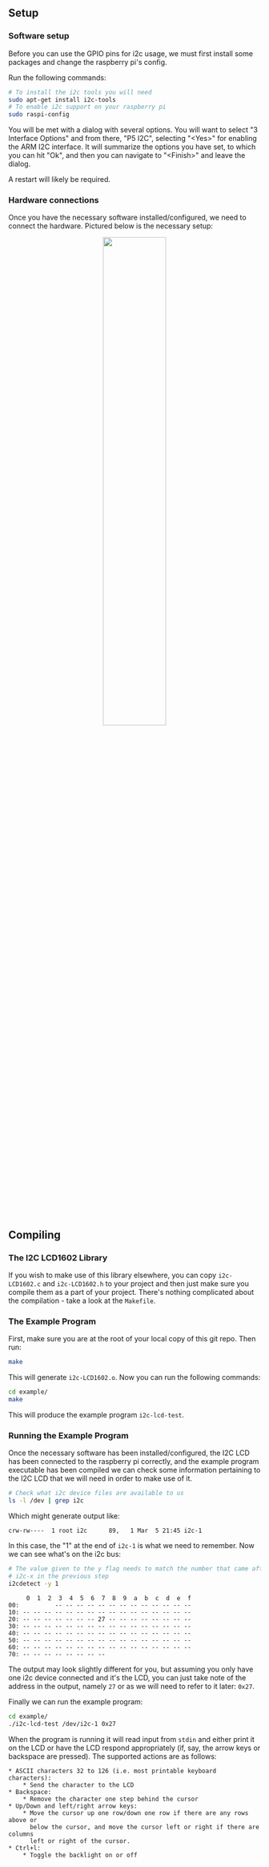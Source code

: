 ## Setup

### Software setup

Before you can use the GPIO pins for i2c usage, we must first install
some packages and change the raspberry pi's config.

Run the following commands:

```bash
# To install the i2c tools you will need
sudo apt-get install i2c-tools
# To enable i2c support on your raspberry pi
sudo raspi-config
```

You will be met with a dialog with several options. You will want to select "3
Interface Options" and from there, "P5 I2C", selecting "\<Yes\>" for enabling
the ARM I2C interface. It will summarize the options you have set, to which you
can hit "Ok", and then you can navigate to "\<Finish\>" and leave the dialog.

A restart will likely be required.

### Hardware connections

Once you have the necessary software installed/configured, we need to
connect the hardware. Pictured below is the necessary setup:

<p align="center">
  <img src="https://raw.githubusercontent.com/wiki/JSpeedie/I2C-HD44780-LCD-C-Library/images/RaspberryPi-I2C-LCD1602.png" width="50%"/>
</p>


## Compiling

### The I2C LCD1602 Library

If you wish to make use of this library elsewhere, you can copy `i2c-LCD1602.c`
and `i2c-LCD1602.h` to your project and then just make sure you compile them
as a part of your project. There's nothing complicated about the compilation -
take a look at the `Makefile`.

### The Example Program

First, make sure you are at the root of your local copy of this git repo. Then
run:

```bash
make
```

This will generate `i2c-LCD1602.o`. Now you can run the following commands:

```bash
cd example/
make
```

This will produce the example program `i2c-lcd-test`.


### Running the Example Program

Once the necessary software has been installed/configured, the I2C LCD has been
connected to the raspberry pi correctly, and the example program executable has
been compiled we can check some information pertaining to the I2C LCD that we
will need in order to make use of it.

```bash
# Check what i2c device files are available to us
ls -l /dev | grep i2c
```

Which might generate output like:

```
crw-rw----  1 root i2c      89,   1 Mar  5 21:45 i2c-1
```

In this case, the "1" at the end of `i2c-1` is what we need to remember. Now
we can see what's on the i2c bus:

```bash
# The value given to the y flag needs to match the number that came after
# i2c-x in the previous step
i2cdetect -y 1
```
```
     0  1  2  3  4  5  6  7  8  9  a  b  c  d  e  f
00:          -- -- -- -- -- -- -- -- -- -- -- -- -- 
10: -- -- -- -- -- -- -- -- -- -- -- -- -- -- -- -- 
20: -- -- -- -- -- -- -- 27 -- -- -- -- -- -- -- -- 
30: -- -- -- -- -- -- -- -- -- -- -- -- -- -- -- -- 
40: -- -- -- -- -- -- -- -- -- -- -- -- -- -- -- -- 
50: -- -- -- -- -- -- -- -- -- -- -- -- -- -- -- -- 
60: -- -- -- -- -- -- -- -- -- -- -- -- -- -- -- -- 
70: -- -- -- -- -- -- -- --
```

The output may look slightly different for you, but assuming you only have one
i2c device connected and it's the LCD, you can just take note of the address in
the output, namely `27` or as we will need to refer to it later: `0x27`.

Finally we can run the example program:

```bash
cd example/
./i2c-lcd-test /dev/i2c-1 0x27
```

When the program is running it will read input from `stdin` and either print it
on the LCD or have the LCD respond appropriately (if, say, the arrow keys or
backspace are pressed). The supported actions are as follows:

```
* ASCII characters 32 to 126 (i.e. most printable keyboard characters):
    * Send the character to the LCD
* Backspace:
    * Remove the character one step behind the cursor
* Up/Down and left/right arrow keys:
    * Move the cursor up one row/down one row if there are any rows above or
      below the cursor, and move the cursor left or right if there are columns
      left or right of the cursor.
* Ctrl+l:
    * Toggle the backlight on or off
```
